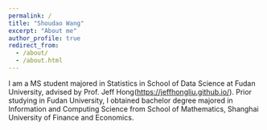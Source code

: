 ```yaml
---
permalink: /
title: "Shoudao Wang"
excerpt: "About me"
author_profile: true
redirect_from: 
  - /about/
  - /about.html
---
```

I am a MS student majored in Statistics in School of Data Science at Fudan University, advised by Prof. Jeff Hong(https://jeffhongliu.github.io/). 
Prior studying in Fudan University, I obtained bachelor degree majored in Information and Computing Science from School of Mathematics, Shanghai University of Finance and Economics.



